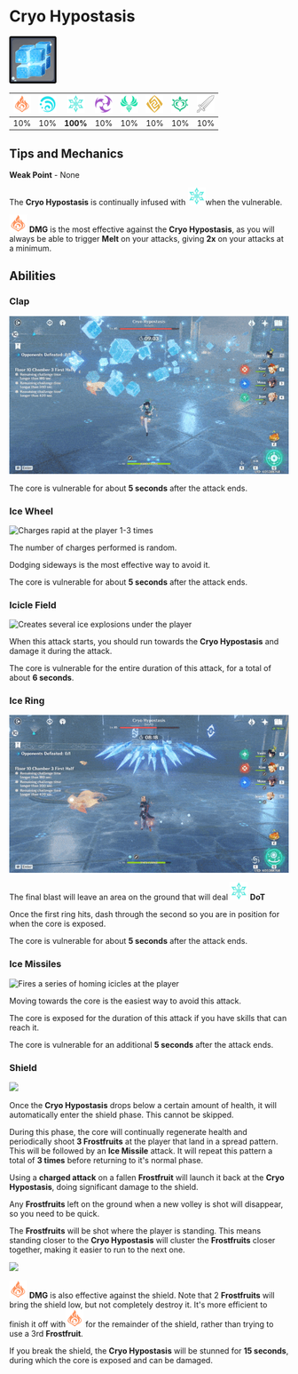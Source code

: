 # Cryo Hypostasis

![](../../.gitbook/assets/hypostasis-cryo.png)

| ![](../../.gitbook/assets/pyro_small.png)  | ![](../../.gitbook/assets/hydro_small.png)  | ![](../../.gitbook/assets/cryo_small.png)  | ![](../../.gitbook/assets/electro_small.png)  | ![](../../.gitbook/assets/anemo_small.png)  | ![](../../.gitbook/assets/geo_small.png)  | ![](../../.gitbook/assets/dendro_small.png)  | ![](../../.gitbook/assets/physical_small.png)  |
| :---: | :---: | :---: | :---: | :---: | :---: | :---: | :---: |
| 10% | 10% | **100%** | 10% | 10% | 10% | 10% | 10% |

## Tips and Mechanics

**Weak Point** - None

The **Cryo Hypostasis** is continually infused with ![](../../.gitbook/assets/cryo_small.png)when the vulnerable.

![](../../.gitbook/assets/pyro_small.png) **DMG** is the most effective against the **Cryo Hypostasis**, as you will always be able to trigger **Melt** on your attacks, giving **2x** on your attacks at a minimum.

## Abilities

### Clap

![Teleports next to the player for a clap attack](../../.gitbook/assets/cryohypo_clap.gif)

The core is vulnerable for about **5 seconds** after the attack ends.

### Ice Wheel

![Charges rapid at the player 1-3 times](../../.gitbook/assets/cryohypo_wheel.gif)

The number of charges performed is random.

Dodging sideways is the most effective way to avoid it.

The core is vulnerable for about **5 seconds** after the attack ends.

### Icicle Field

![Creates several ice explosions under the player](../../.gitbook/assets/cryohypo_spikes.gif)

When this attack starts, you should run towards the **Cryo Hypostasis** and damage it during the attack.

The core is vulnerable for the entire duration of this attack, for a total of about **6 seconds**.

### Ice Ring

![Shoots icicles at the ground 3 times, spreading outwards from the core.](../../.gitbook/assets/cryohypo_ring.gif)

The final blast will leave an area on the ground that will deal ![](../../.gitbook/assets/cryo_small.png) **DoT**

Once the first ring hits, dash through the second so you are in position for when the core is exposed.

The core is vulnerable for about **5 seconds** after the attack ends.

### Ice Missiles

![Fires a series of homing icicles at the player](../../.gitbook/assets/cryohypo_missiles.gif)

Moving towards the core is the easiest way to avoid this attack.

The core is exposed for the duration of this attack if you have skills that can reach it.

The core is vulnerable for an additional **5 seconds** after the attack ends.

### Shield

![](../../.gitbook/assets/cryohypo_shield.gif)

Once the **Cryo Hypostasis** drops below a certain amount of health, it will automatically enter the shield phase. This cannot be skipped.

During this phase, the core will continually regenerate health and periodically shoot **3 Frostfruits** at the player that land in a spread pattern. This will be followed by an **Ice Missile** attack. It will repeat this pattern  a total of **3 times** before returning to it's normal phase.

Using a **charged attack** on a fallen **Frostfruit** will launch it back at the **Cryo Hypostasis**, doing significant damage to the shield.

Any **Frostfruits** left on the ground when a new volley is shot will disappear, so you need to be quick.

The **Frostfruits** will be shot where the player is standing. This means standing closer to the **Cryo Hypostasis** will cluster the **Frostfruits** closer together, making it easier to run to the next one.

![](../../.gitbook/assets/cryohypo_shield_close.gif)

![](../../.gitbook/assets/pyro_small.png) **DMG** is also effective against the shield. Note that 2 **Frostfruits** will bring the shield low, but not completely destroy it. It's more efficient to finish it off with![](../../.gitbook/assets/pyro_small.png) for the remainder of the shield, rather than trying to use a 3rd **Frostfruit**.

If you break the shield, the **Cryo Hypostasis** will be stunned for **15 seconds**, during which the core is exposed and can be damaged.

